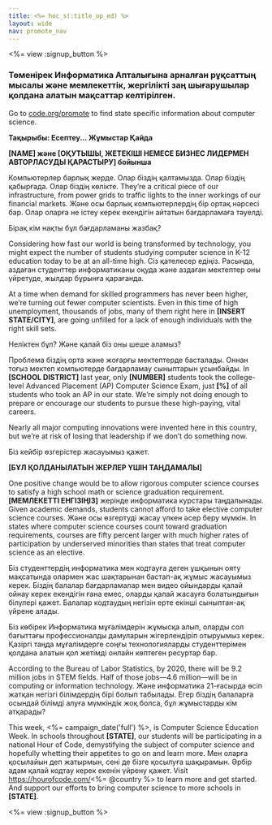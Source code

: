 ```yaml
---
title: <%= hoc_s(:title_op_ed) %>
layout: wide
nav: promote_nav
---
```

<%= view :signup_button %>

### Төменірек Информатика Апталығына арналған рұқсаттың мысалы және мемлекеттік, жергілікті заң шығарушылар қолдана алатын мақсаттар келтірілген.

  


Go to [code.org/promote](<%= codeorg_url('/promote') %>) to find state specific information about computer science.

**Тақырыбы: Есептеу... Жұмыстар Қайда**

**[NAME] және [ОҚУТЫШЫ, ЖЕТЕКІШІ НЕМЕСЕ БИЗНЕС ЛИДЕРМЕН АВТОРЛАСУДЫ ҚАРАСТЫРУ] бойынша**

Компьютерлер барлық жерде. Олар біздің қалтамызда. Олар біздің қабырғада. Олар біздің көлікте. They’re a critical piece of our infrastructure, from power grids to traffic lights to the inner workings of our financial markets. Және осы барлық компьютерлердің бір ортақ нәрсесі бар. Олар оларға не істеу керек екендігін айтатын бағдарламаға тәуелді.

Бірақ кім нақты бұл бағдарламаны жазбақ?

Considering how fast our world is being transformed by technology, you might expect the number of students studying computer science in K-12 education today to be at an all-time high. Сіз қателесер едіңіз. Расында, аздаған студенттер информатиканы оқуда және аздаған мектептер оны үйретуде, жылдар бұрынға қарағанда.

At a time when demand for skilled programmers has never been higher, we’re turning out fewer computer scientists. Even in this time of high unemployment, thousands of jobs, many of them right here in **[INSERT STATE/CITY]**, are going unfilled for a lack of enough individuals with the right skill sets.

Неліктен бұл? Және қалай біз оны шеше аламыз?

Проблема біздің орта және жоғарғы мектептерде басталады. Оннан тоғыз мектеп компьютерде бағдарламау сыныптарын ұсынбайды. In **[SCHOOL DISTRICT]** last year, only **[NUMBER]** students took the college-level Advanced Placement (AP) Computer Science Exam, just **[%]** of all students who took an AP in our state. We’re simply not doing enough to prepare or encourage our students to pursue these high-paying, vital careers.

Nearly all major computing innovations were invented here in this country, but we’re at risk of losing that leadership if we don’t do something now.

Біз кейбір өзгерістер жасауымыз қажет.

**[БҰЛ ҚОЛДАНЫЛАТЫН ЖЕРЛЕР ҮШІН ТАҢДАМАЛЫ]**

One positive change would be to allow rigorous computer science courses to satisfy a high school math or science graduation requirement. **[МЕМЛЕКЕТТІ ЕНГІЗІҢІЗ]** жерінде информатика курстары таңдалынады. Given academic demands, students cannot afford to take elective computer science courses. Және осы өзгертуді жасау үлкен әсер беру мүмкін. In states where computer science courses count toward graduation requirements, courses are fifty percent larger with much higher rates of participation by underserved minorities than states that treat computer science as an elective.

Біз студенттердің информатика мен кодтауға деген ұшқынын ояту мақсатында олармен жас шақтарынан бастап-ақ жұмыс жасауымыз керек. Біздің балалар бағдарламалар мен видео ойындарды қалай ойнау керек екендігін ғана емес, оларды қалай жасауға болатындығын білулері қажет. Балалар кодтаудың негізін ерте екінші сыныптан-ақ үйрене алады.

Біз көбірек Информатика мұғалімдерін жұмысқа алып, оларды сол бағыттағы профессионалды дамуларын жігерлендіріп отыруымыз керек. Қазіргі таңда мұғалімдерге соңғы технологияларды студенттерімен қолдана алатын қол жетімді онлайн көптеген ресуртар бар.

According to the Bureau of Labor Statistics, by 2020, there will be 9.2 million jobs in STEM fields. Half of those jobs—4.6 million—will be in computing or information technology. Және информатика 21-ғасырда өсіп жатқан негізгі білімдердің бірі болып табылады. Егер біздің балаларға осындай білімді алуға мүмкіндік жоқ болса, бұл жұмыстарды кім атқарады?

This week, <%= campaign_date('full') %>, is Computer Science Education Week. In schools throughout **[STATE]**, our students will be participating in a national Hour of Code, demystifying the subject of computer science and hopefully whetting their appetites to go on and learn more. Мен оларға қосылайын деп жатырмын, сені де бізге қосылуға шақырамын. Әрбір адам қалай кодтау керек екенін үйрену қажет. Visit https://hourofcode.com/<%= @country %> to learn more and get started. And support our efforts to bring computer science to more schools in **[STATE]**.

<%= view :signup_button %>